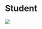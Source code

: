 # Student
<img align="center" src="https://github-readme-stats.vercel.app/api/top-langs/?username=huachangb&theme=dark" />

<!---
huachangb/huachangb is a ✨ special ✨ repository because its `README.md` (this file) appears on your GitHub profile.
You can click the Preview link to take a look at your changes.
--->
